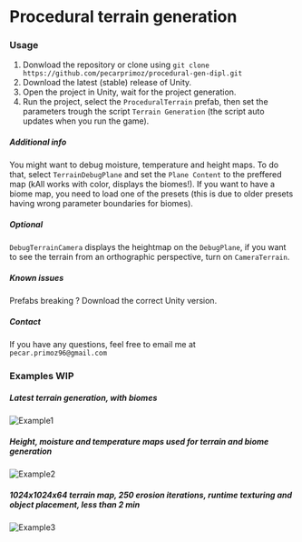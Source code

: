 # Procedural terrain generation
### Usage
1. Donwload the repository or clone using `git clone https://github.com/pecarprimoz/procedural-gen-dipl.git` 
2. Download the latest (stable) release of Unity.
3. Open the project in Unity, wait for the project generation.
4. Run the project, select the `ProceduralTerrain` prefab, then set the parameters trough the script `Terrain Generation` (the script auto updates when you 
run the game).
##### Additional info
You might want to debug moisture, temperature and height maps. To do that, select `TerrainDebugPlane` and set the `Plane Content` to the preffered map (kAll works with color, displays the biomes!).
If you want to have a biome map, you need to load one of the presets (this is due to older presets having wrong parameter boundaries for biomes).
##### Optional
`DebugTerrainCamera` displays the heightmap on the `DebugPlane`, if you want to see the terrain from an 
orthographic perspective, turn on `CameraTerrain`.
##### Known issues
Prefabs breaking ? Download the correct Unity version.
##### Contact
If you have any questions, feel free to email me at `pecar.primoz96@gmail.com`
### Examples WIP
##### Latest terrain generation, with biomes
![Example1](https://raw.githubusercontent.com/pecarprimoz/procedural-gen-dipl/master/Screens/wip1.png)
##### Height, moisture and temperature maps used for terrain and biome generation
![Example2](https://raw.githubusercontent.com/pecarprimoz/procedural-gen-dipl/master/Screens/height_moist_temp.png)
##### 1024x1024x64 terrain map, 250 erosion iterations, runtime texturing and object placement, less than 2 min
![Example3](https://raw.githubusercontent.com/pecarprimoz/procedural-gen-dipl/master/Screens/wip3.png)
